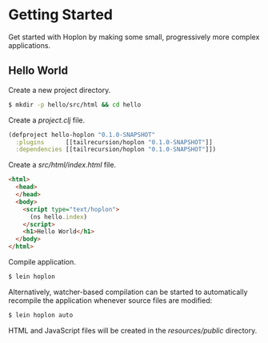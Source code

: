 # Getting Started

Get started with Hoplon by making some small, progressively more complex applications.

## Hello World

Create a new project directory.

```bash
$ mkdir -p hello/src/html && cd hello
```

Create a _project.clj_ file.

```clojure
(defproject hello-hoplon "0.1.0-SNAPSHOT"
  :plugins      [[tailrecursion/hoplon "0.1.0-SNAPSHOT"]]
  :dependencies [[tailrecursion/hoplon "0.1.0-SNAPSHOT"]])
```

Create a _src/html/index.html_ file.

```html
<html>
  <head>
  </head>
  <body>
    <script type="text/hoplon">
      (ns hello.index)
    </script>
    <h1>Hello World</h1>
  </body>
</html>
```

Compile application.

```bash
$ lein hoplon
```

Alternatively, watcher-based compilation can be started to automatically
recompile the application whenever source files are modified:

```bash
$ lein hoplon auto
```

HTML and JavaScript files will be created in the _resources/public_ directory.


